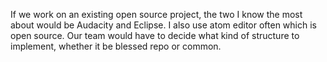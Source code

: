 If we work on an existing open source project, the two I know the most about would be Audacity and Eclipse. I also use atom editor often which is open source. Our team would have to decide what kind of structure to implement, whether it be blessed repo or common.
